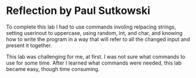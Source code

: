 # Reflection by Paul Sutkowski

To complete this lab I had to use commands involing relpacing strings, setting
userinout to uppercase, using random, int, and char, and knowing how to write
the program in a way that will refer to all the changed input and present it
together.

This lab was challenging for me, at first. I was not sure what commands to use
for some time. After I learned what commands were needed, this lab became easy,
though time consuming.
